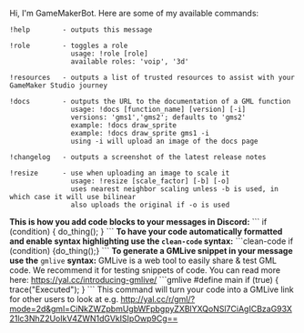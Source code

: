 Hi, I'm GameMakerBot. Here are some of my available commands:
```
!help        - outputs this message

!role        - toggles a role
               usage: !role [role]
               available roles: 'voip', '3d'

!resources   - outputs a list of trusted resources to assist with your GameMaker Studio journey

!docs        - outputs the URL to the documentation of a GML function
               usage: !docs [function_name] [version] [-i]
               versions: 'gms1','gms2'; defaults to 'gms2'
               example: !docs draw_sprite
               example: !docs draw_sprite gms1 -i
               using -i will upload an image of the docs page

!changelog   - outputs a screenshot of the latest release notes

!resize      - use when uploading an image to scale it
               usage: !resize [scale_factor] [-b] [-o]
               uses nearest neighbor scaling unless -b is used, in which case it will use bilinear
               also uploads the original if -o is used
```
**This is how you add code blocks to your messages in Discord:**
\`\`\`
if (condition) { do_thing(); }
\`\`\`
**To have your code automatically formatted and enable syntax highlighting use the `clean-code` syntax:**
\`\`\`clean-code
if (condition) {do_thing();}
\`\`\`
**To generate a GMLive snippet in your message use the** `gmlive` **syntax:**
GMLive is a web tool to easily share & test GML code. We recommend it for testing snippets of code.
You can read more here: https://yal.cc/introducing-gmlive/
\`\`\`gmlive
#define main
if (true) {
  trace("Executed");
}
\`\`\`
This command will turn your code into a GMLive link for other users to look at e.g. http://yal.cc/r/gml/?mode=2d&gml=CiNkZWZpbmUgbWFpbgpyZXBlYXQoNSl7CiAgICBzaG93X21lc3NhZ2UoIkV4ZWN1dGVkISIpOwp9Cg==
